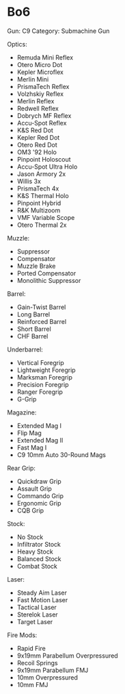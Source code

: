 # Bo6

Gun: C9
Category: Submachine Gun

Optics:

- Remuda Mini Reflex
- Otero Micro Dot
- Kepler Microflex
- Merlin Mini
- PrismaTech Reflex
- Volzhskiy Reflex
- Merlin Reflex
- Redwell Reflex
- Dobrych MF Reflex
- Accu-Spot Reflex
- K&S Red Dot
- Kepler Red Dot
- Otero Red Dot
- OM3 '92 Holo
- Pinpoint Holoscout
- Accu-Spot Ultra Holo
- Jason Armory 2x
- Willis 3x
- PrismaTech 4x
- K&S Thermal Holo
- Pinpoint Hybrid
- R&K Multizoom
- VMF Variable Scope
- Otero Thermal 2x

Muzzle:

- Suppressor
- Compensator
- Muzzle Brake
- Ported Compensator
- Monolithic Suppressor

Barrel:

- Gain-Twist Barrel
- Long Barrel
- Reinforced Barrel
- Short Barrel
- CHF Barrel

Underbarrel:

- Vertical Foregrip
- Lightweight Foregrip
- Marksman Foregrip
- Precision Foregrip
- Ranger Foregrip
- G-Grip

Magazine:

- Extended Mag I
- Flip Mag
- Extended Mag II
- Fast Mag I
- C9 10mm Auto 30-Round Mags

Rear Grip:

- Quickdraw Grip
- Assault Grip
- Commando Grip
- Ergonomic Grip
- CQB Grip

Stock:

- No Stock
- Infiltrator Stock
- Heavy Stock
- Balanced Stock
- Combat Stock

Laser:

- Steady Aim Laser
- Fast Motion Laser
- Tactical Laser
- Sterelok Laser
- Target Laser

Fire Mods:

- Rapid Fire
- 9x19mm Parabellum Overpressured
- Recoil Springs
- 9x19mm Parabellum FMJ
- 10mm Overpressured
- 10mm FMJ
